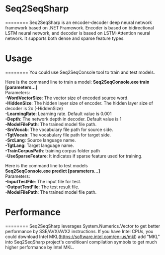 # Seq2SeqSharp
========
Seq2SeqSharp is an encoder-decoder deep neural network framework based on .NET Framework. Encoder is based on bidirectional LSTM neural network, and decoder is based on LSTM-Attention neural network. It supports both dense and sparse feature types.

# Usage
========
You could use Seq2SeqConsole tool to train and test models.  

Here is the command line to train a model:
**Seq2SeqConsole.exe train [parameters...]**  
Parameters:  
**-WordVectorSize**: The vector size of encoded source word.  
**-HiddenSize**: The hidden layer size of encoder. The hidden layer size of decoder is 2x (-HiddenSize)  
**-LearningRate**: Learning rate. Default value is 0.001  
**-Depth**: The network depth in decoder. Default value is 1  
**-ModelFilePath**: The trained model file path.  
**-SrcVocab**: The vocabulary file path for source side.  
**-TgtVocab**: The vocabulary file path for target side.  
**-SrcLang**: Source language name.  
**-TgtLang**: Target language name.  
**-TrainCorpusPath**: training corpus folder path  
**-UseSparseFeature**: It indicates if sparse feature used for training.  

Here is the command line to test models  
**Seq2SeqConsole.exe predict [parameters...]**  
Parameters:  
**-InputTestFile**: The input file for test.  
**-OutputTestFile**: The test result file.  
**-ModelFilePath**: The trained model file path.  


# Performance
========
Seq2SeqSharp leverages System.Numerics.Vector to get better performance by SSE/AVX/AVX2 instructions. If you have Intel CPUs, you could download Intel MKL(https://software.intel.com/en-us/mkl) add "MKL" into Seq2SeqSharp project's conditioanl compilation symbols to get much higher performance by Intel MKL.  
